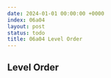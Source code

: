```yaml
---
date: 2024-01-01 00:00:00 +0000
index: 06a04
layout: post
status: todo
title: 06a04 Level Order
---
```


## Level Order